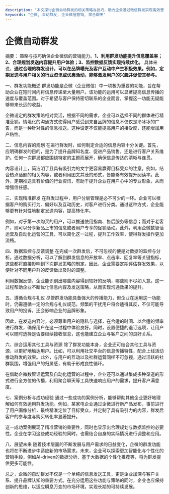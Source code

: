 ```yaml
---
description: "本文探讨企微自动群发的相关策略与技巧，助力企业通过微信群发实现高效营销和客户管理。"
keywords: "企微, 自动群发, 企业微信营销, 聚合聊天"
---
```

# 企微自动群发

摘要： 
策略与技巧确保企业微信的营销能力。**1、利用群发功能提升信息覆盖率；2、合理规划发送内容提升用户体验；3、监控数据反馈实现持续优化。** 具体来说，**通过合理的群发设计，可以在品牌曝光及客户互动中产生积极效果。例如，定期发送与用户相关的行业资讯或优惠活动，能够激发用户的兴趣并促使其参与。**

一、群发功能概述
群发功能是企微（企业微信）中一项极为重要的功能，旨在帮助企业在短时间内将信息传递至大量用户。该功能的运用可以显著提高信息传播的速度与覆盖范围。对于希望与客户保持密切联系的企业而言，掌握这一功能无疑能够带来长远的收益。

企微设定的群发策略相对灵活，根据不同的需求，企业可以选择不同的群体进行精准营销。情境化的沟通方式使得用户感受到来自品牌的信息不仅仅是冷冰冰的广告，而是一种针对性的信息推送。这种设定不仅能提高用户的接受度，还能增加用户粘性。

二、信息内容的规划
在进行群发时，如何制定合适的信息内容十分关键。首先，应明确群发的目的，是为了提升品牌知名度、促进产品销售，还是进行客户关系维护。任何一次群发都应围绕特定的主题而展开，确保信息传达的清晰与连贯。

内容设计上，简洁明了且具有吸引力的文字更容易赢得目标受众的注意。例如，结合热点话题的相关内容，或者利用图文并茂的形式，皆能够有效提升阅读率。此外，定期推送具有价值的行业资讯，有助于提升企业在用户心中的专业形象，从而增强信任感。

三、实现精准群发
在群发过程中，用户分层管理是必不可少的一环。企业可以根据客户的购买行为、偏好以及互动历史，对客户进行分类。通过这种方式，企业能够更有针对性地制定发送内容，提高转化率。

例如，对于第一次购买的用户，可以推送使用指南、售后服务等信息；而对于老客户，则可以分享新品上市的信息或者用户专享的促销活动。此外，利用企微数智话运营及自动化运营的工具，可以简化这一过程，提升工作效率，使得群发操作更加流畅。

四、数据监控与反馈调整
在完成一次群发后，不可忽视的便是对数据的监控与分析。通过数据分析，可以了解到群发信息的开放率、点击率、回复率等关键指标，这些都将直接影响到下次群发策略的制定。因此，企业需要定期评估群发效果，以便针对不同用户群的反馈做出及时的调整。

利用数据反馈，企业能识别出哪些内容得到较好的反响，哪些则不尽如人意。这一过程帮助企业不断优化信息内容及发送策略，从而实现沟通效果的提升。

五、遵循合规与礼仪
尽管群发功能具备强大的传播能力，但企业在运用这一功能时，仍需遵循一定的合规与礼仪规范。频繁的干扰用户将会适得其反，不仅可能导致用户的投诉，还会影响企业的品牌形象。

因此，在发送内容时，必须尊重用户的隐私与选择，在合适的时间、以合适的频率进行群发，确保用户在这一过程中体验良好。同时，设置便捷的退订选项，让用户可以随时选择是否要继续接收信息，这也能建立企业与客户之间的良好关系。

六、综合运用其他工具与资源
除了群发功能本身，企业还可结合其他工具与资源，以更好地触达用户。比如，可以利用社交平台的信息传播特性，配合上线活动推动群发的效果。此外，与用户的互动以及社群运营同样不可忽视，通过活跃的社群氛围，增强用户的归属感，有助于形成良性循环。

在借助企微数智话运营及自动化运营的过程中，企业还可以通过集成多种渠道的形式进行全方位的传播，利用聚合聊天等工具快速响应用户的需求，提升客户满意度。

七、案例分析与成功经验
通过一些成功的案例分析，能够帮助其他企业更好地理解如何有效运用群发功能。例如，某家电企业通过企微进行新产品发布，事前进行了用户画像分析，最终精准定位了目标受众，并定制了具有吸引力的内容，群发后客户的参与度与购买转化率显著提升。

这一成功案例展现了精准营销的重要性，同时也显示出合理规划与数据监控的必要性。企业在学习这些成功经验的同时，也需结合自身的实际情况进行调整和应用。

八、展望未来
随着技术层面的不断发展与用户需求的日益变化，企微的群发功能也将在不断进步中适应新的市场需求。未来，企业可以探索更加智能化与个性化的营销手段，例如AI-driven的数据分析、基于大数据的个性化推荐等，将为群发提供更多可能性。

总之，企微的自动群发不仅是一个单纯的信息发送工具，更是企业加深与客户关系、提升品牌认知的重要方式。在充分运用这些功能与策略的同时，企业也应保持创新的思维，以适应瞬息万变的市场环境，实现长期的可持续发展。
